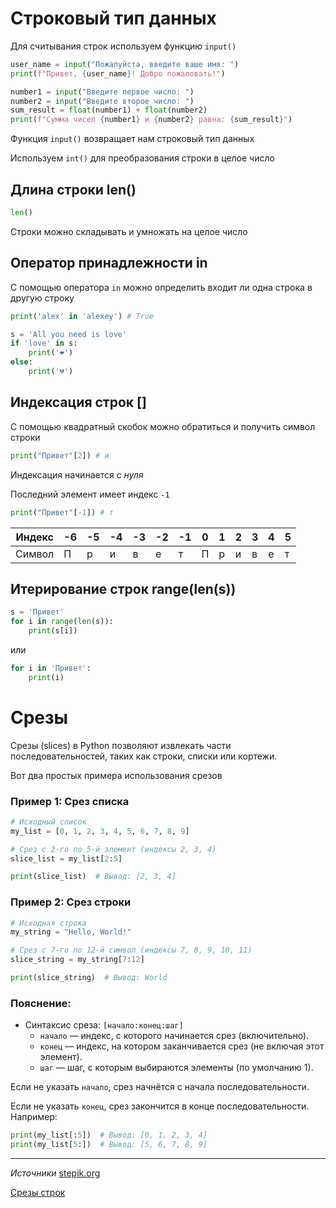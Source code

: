 # Строковый тип данных

Для считывания строк используем функцию `input()`

```python
user_name = input("Пожалуйста, введите ваше имя: ")
print(f"Привет, {user_name}! Добро пожаловать!")
```

```python
number1 = input("Введите первое число: ")
number2 = input("Введите второе число: ")
sum_result = float(number1) + float(number2)
print(f"Сумма чисел {number1} и {number2} равна: {sum_result}")
```

Функция `input()` возвращает нам строковый тип данных

Используем `int()` для преобразования строки в целое число 

## Длина строки len()

```python
len()
```

Строки можно складывать и умножать на целое число

## Оператор принадлежности in

С помощью оператора `in` можно определить входит ли одна строка в другую строку

```python
print('alex' in 'alexey') # True
```

```python
s = 'All you need is love'
if 'love' in s:
    print('❤️')
else:
    print('💔')
```

## Индексация строк []

С помощью квадратный скобок можно обратиться и получить символ строки

```python
print("Привет"[2]) # и
```

Индексация начинается с *нуля*

Последний элемент имеет индекс `-1`

```python
print("Привет"[-1]) # т
```

| Индекс | -6 | -5 | -4 | -3 | -2 | -1 | 0 | 1 | 2 | 3 | 4 | 5 |
|--------|----|----|----|----|----|----|---|---|---|---|---|---|
| Символ | П  | р  | и  | в  | е  | т  | П | р | и | в | е | т |

## Итерирование строк range(len(s))

```python
s = 'Привет'
for i in range(len(s)):
    print(s[i])
```

или

```python
for i in 'Привет':
    print(i)
```

# Срезы

Срезы (slices) в Python позволяют извлекать части последовательностей, таких как строки, списки или кортежи.

Вот два простых примера использования срезов

### Пример 1: Срез списка
```python
# Исходный список
my_list = [0, 1, 2, 3, 4, 5, 6, 7, 8, 9]

# Срез с 2-го по 5-й элемент (индексы 2, 3, 4)
slice_list = my_list[2:5]

print(slice_list)  # Вывод: [2, 3, 4]
```

### Пример 2: Срез строки
```python
# Исходная строка
my_string = "Hello, World!"

# Срез с 7-го по 12-й символ (индексы 7, 8, 9, 10, 11)
slice_string = my_string[7:12]

print(slice_string)  # Вывод: World
```

### Пояснение:
- Синтаксис среза: `[начало:конец:шаг]`
  - `начало` — индекс, с которого начинается срез (включительно).
  - `конец` — индекс, на котором заканчивается срез (не включая этот элемент).
  - `шаг` — шаг, с которым выбираются элементы (по умолчанию 1).

Если не указать `начало`, срез начнётся с начала последовательности.

Если не указать `конец`, срез закончится в конце последовательности. Например:
```python
print(my_list[:5])  # Вывод: [0, 1, 2, 3, 4]
print(my_list[5:])  # Вывод: [5, 6, 7, 8, 9]
```


---

*Источники* [stepik.org](https://stepik.org/lesson/284101/step/1?unit=265440)

[Срезы строк](https://stepik.org/lesson/302627/step/1?unit=284520)